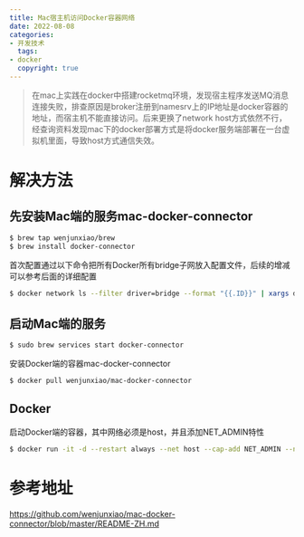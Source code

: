 ```yaml
---
title: Mac宿主机访问Docker容器网络
date: 2022-08-08
categories:
- 开发技术
  tags:
- docker
  copyright: true
---
```

> 在mac上实践在docker中搭建rocketmq环境，发现宿主程序发送MQ消息连接失败，排查原因是broker注册到namesrv上的IP地址是docker容器的地址，而宿主机不能直接访问。后来更换了network host方式依然不行，经查询资料发现mac下的docker部署方式是将docker服务端部署在一台虚拟机里面，导致host方式通信失效。

# 解决方法
## 先安装Mac端的服务mac-docker-connector
```bash
$ brew tap wenjunxiao/brew
$ brew install docker-connector
```
首次配置通过以下命令把所有Docker所有bridge子网放入配置文件，后续的增减可以参考后面的详细配置
```bash
$ docker network ls --filter driver=bridge --format "{{.ID}}" | xargs docker network inspect --format "route {{range .IPAM.Config}}{{.Subnet}}{{end}}" >> "$(brew --prefix)/etc/docker-connector.conf"
```
## 启动Mac端的服务
```bash
$ sudo brew services start docker-connector
```
安装Docker端的容器mac-docker-connector
```bash
$ docker pull wenjunxiao/mac-docker-connector
```
## Docker
启动Docker端的容器，其中网络必须是host，并且添加NET_ADMIN特性
```bash
$ docker run -it -d --restart always --net host --cap-add NET_ADMIN --name mac-connector wenjunxiao/mac-docker-connector

```
# 参考地址
https://github.com/wenjunxiao/mac-docker-connector/blob/master/README-ZH.md